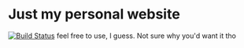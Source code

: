 # Just my personal website
[![Build Status](https://travis-ci.org/ChrisW-B/PersonalWebsite.svg?branch=master)](https://travis-ci.org/ChrisW-B/PersonalWebsite)
feel free to use, I guess. Not sure why you'd want it tho
